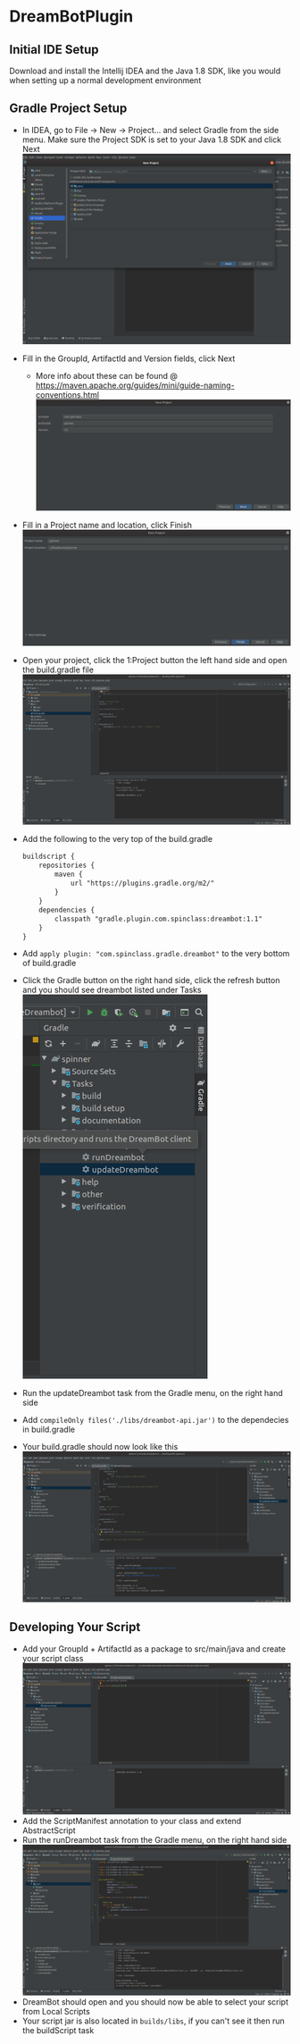 # DreamBotPlugin
## Initial IDE Setup
Download and install the Intellij IDEA and the Java 1.8 SDK, like you would when setting up a normal development environment

## Gradle Project Setup
* In IDEA, go to File -> New -> Project... and select Gradle from the side menu. Make sure the Project SDK is set to your Java 1.8 SDK and click Next
  ![alt text](https://github.com/SpinClassRS/DreamBotPlugin/blob/master/gradle_setup_1.png)
* Fill in the GroupId, ArtifactId and Version fields, click Next
    * More info about these can be found @ https://maven.apache.org/guides/mini/guide-naming-conventions.html
  ![alt text](https://github.com/SpinClassRS/DreamBotPlugin/blob/master/gradle_setup_2.png)
* Fill in a Project name and location, click Finish
  ![alt text](https://github.com/SpinClassRS/DreamBotPlugin/blob/master/gradle_setup_3.png)

* Open your project, click the 1:Project button the left hand side and open the build.gradle file
  ![alt text](https://github.com/SpinClassRS/DreamBotPlugin/blob/master/gradle_setup_4.png)
* Add the following to the very top of the build.gradle
    ```
    buildscript {
        repositories {
            maven {
                url "https://plugins.gradle.org/m2/"
            }
        }
        dependencies {
            classpath "gradle.plugin.com.spinclass:dreambot:1.1"
        }
    }
    ```
* Add `apply plugin: "com.spinclass.gradle.dreambot"` to the very bottom of build.gradle
* Click the Gradle button on the right hand side, click the refresh button and you should see dreambot listed under Tasks
  ![alt text](https://github.com/SpinClassRS/DreamBotPlugin/blob/master/developing_your_script_2.png)
* Run the updateDreambot task from the Gradle menu, on the right hand side
* Add `compileOnly files('./libs/dreambot-api.jar')` to the dependecies in build.gradle
* Your build.gradle should now look like this
![alt text](https://github.com/SpinClassRS/DreamBotPlugin/blob/master/gradle_setup_final.png)

## Developing Your Script
* Add your GroupId + ArtifactId as a package to src/main/java and create your script class
  ![alt text](https://github.com/SpinClassRS/DreamBotPlugin/blob/master/developing_your_script_1.png)
* Add the ScriptManifest annotation to your class and extend AbstractScript
* Run the runDreambot task from the Gradle menu, on the right hand side
  ![alt text](https://github.com/SpinClassRS/DreamBotPlugin/blob/master/developing_your_script_3.png)
* DreamBot should open and you should now be able to select your script from Local Scripts
* Your script jar is also located in `builds/libs`, if you can't see it then run the buildScript task
